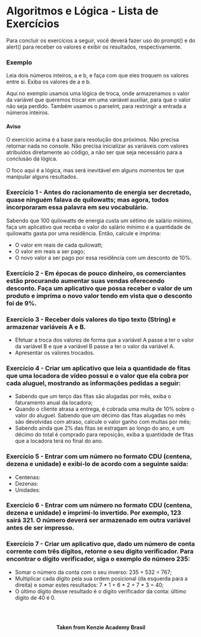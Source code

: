<h1>Algoritmos e Lógica - Lista de Exercícios</h1>

Para concluir os exercícios a seguir, você deverá fazer uso do prompt() e do alert() para receber os valores e exibir os resultados, respectivamente.

<h3>Exemplo</h3>
Leia dois números inteiros, a e b, e faça com que eles troquem os valores entre si. Exiba os valores de a e b.

Aqui no exemplo usamos uma lógica de troca, onde armazenamos o valor da variável que queremos trocar em uma variável auxiliar, para que o valor não seja perdido. Também usamos o parseInt, para restringir a entrada a números inteiros.

<h4>Aviso</h4>
O exercício acima é a base para resolução dos próximos. Não precisa retornar nada no console. Não precisa inicializar as variáveis com valores atribuídos diretamente ao código, a não ser que seja necessário para a conclusão da lógica.

O foco aqui é a lógica, mas será inevitável em alguns momentos ter que manipular alguns resultados.

<h3>Exercício 1 - Antes do racionamento de energia ser decretado, quase ninguém falava de quilowatts; mas agora, todos incorporaram essa palavra em seu vocabulário.</h3>

Sabendo que 100 quilowatts de energia custa um sétimo de salário mínimo, faça um aplicativo que receba o valor do salário mínimo e a quantidade de quilowatts gasta por uma residência. Então, calcule e imprima:

- O valor em reais de cada quilowatt;
- O valor em reais a ser pago;
- O novo valor a ser pago por essa residência com um desconto de 10%.

<h3>Exercício 2 - Em épocas de pouco dinheiro, os comerciantes estão procurando aumentar suas vendas oferecendo desconto. Faça um aplicativo que possa receber o valor de um produto e imprima o novo valor tendo em vista que o desconto foi de 9%.</h3>

<h3>Exercício 3 - Receber dois valores do tipo texto (String) e armazenar variáveis A e B.</h3>

- Efetuar a troca dos valores de forma que a variável A passe a ter o valor da variável B e que a variável B passe a ter o valor da variável A.
- Apresentar os valores trocados.

<h3>Exercício 4 - Criar um aplicativo que leia a quantidade de fitas que uma locadora de vídeo possui e o valor que ela cobra por cada aluguel, mostrando as informações pedidas a seguir:</h3>

- Sabendo que um terço das fitas são alugadas por mês, exiba o faturamento anual da locadora;
- Quando o cliente atrasa a entrega, é cobrada uma multa de 10% sobre o valor do aluguel. Sabendo que um décimo das fitas alugadas no mês são devolvidas com atraso, calcule o valor ganho com multas por mês;
- Sabendo ainda que 2% das fitas se estragam ao longo do ano, e um décimo do total é comprado para reposição, exiba a quantidade de fitas que a locadora terá no final do ano.

<h3>Exercício 5 - Entrar com um número no formato CDU (centena, dezena e unidade) e exibi-lo de acordo com a seguinte saída:</h3>

- Centenas:
- Dezenas:
- Unidades:

<h3>Exercício 6 - Entrar com um número no formato CDU (centena, dezena e unidade) e imprimi-lo invertido. Por exemplo, 123 sairá 321. O número deverá ser armazenado em outra variável antes de ser impresso.</h3>

<h3>Exercício 7 - Criar um aplicativo que, dado um número de conta corrente com três dígitos, retorne o seu dígito verificador. Para encontrar o dígito verificador, siga o exemplo do número 235:</h3>

- Somar o número da conta com o seu inverso: 235 + 532 = 767;
- Multiplicar cada dígito pela sua ordem posicional (da esquerda para a direita) e somar estes resultados: 7 * 1 + 6 * 2 + 7 * 3 = 40;
- O último dígito desse resultado é o dígito verificador da conta: último dígito de 40 é 0.
<br>
<br>

<p align="center"><b>Taken from Kenzie Academy Brasil</b></p>
